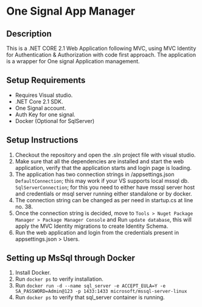 
# One Signal App Manager

## Description
This is a .NET CORE 2.1 Web Application following MVC, using MVC Identity for Authentication & Authorization with code first approach. The application is a wrapper for One signal Application management.  


## Setup Requirements

- Requires Visual studio.
- .NET Core 2.1 SDK.
- One Signal account.
- Auth Key for one signal.
- Docker (Optional for SqlServer)

## Setup Instructions

1. Checkout the repository and open the .sln project file with visual studio.
2. Make sure that all the dependencies are installed and start the web application, verify that the application starts and login page is loading.
3. The application has two connection strings in /appsettings.json `DefaultConnection`; this may work if your VS supports local mssql db. `SqlServerConnection`; for this you need to either have mssql server host and credentials or msql server running either standalone or by docker.
4. The connection string can be changed as per need in startup.cs at line no. 38.
5. Once the connection string is decided, move to `Tools > Nuget Package Manager > Package Manager Console` and Run `update database`, this will apply the MVC Identity migrations to create Identity Schema.
6. Run the web application and login from the credentials present in appsettings.json > Users.

## Setting up MsSql through Docker

1. Install Docker.
2. Run `docker ps` to verify installation.
3. Run `docker run -d --name sql_server -e ACCEPT_EULA=Y -e SA_PASSWORD=Admin@123 -p 1433:1433 microsoft/mssql-server-linux`
4. Run `docker ps` to verify that sql_server container is running.
